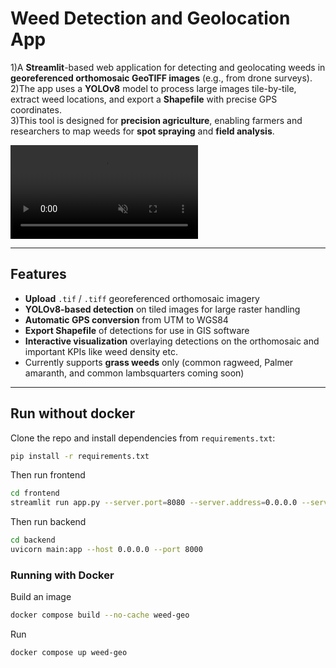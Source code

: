 # Weed Detection and Geolocation App

1)A **Streamlit**-based web application for detecting and geolocating weeds in **georeferenced orthomosaic GeoTIFF images** (e.g., from drone surveys).  
2)The app uses a **YOLOv8** model to process large images tile-by-tile, extract weed locations, and export a **Shapefile** with precise GPS coordinates.  
3)This tool is designed for **precision agriculture**, enabling farmers and researchers to map weeds for **spot spraying** and **field analysis**.

<video src="https://github.com/user-attachments/assets/0840c78a-67aa-4a64-93ea-2e70dde0fe95"
       controls playsinline muted loop style="max-width:100%; height:auto;">
</video>

---

## Features
- **Upload** `.tif` / `.tiff` georeferenced orthomosaic imagery
- **YOLOv8-based detection** on tiled images for large raster handling
- **Automatic GPS conversion** from UTM to WGS84
- **Export Shapefile** of detections for use in GIS software
- **Interactive visualization** overlaying detections on the orthomosaic and important KPIs like weed density etc.
- Currently supports **grass weeds** only (common ragweed, Palmer amaranth, and common lambsquarters coming soon)

---
## Run without docker
Clone the repo and install dependencies from `requirements.txt`:

```bash
pip install -r requirements.txt
```
Then run frontend

```bash
cd frontend
streamlit run app.py --server.port=8080 --server.address=0.0.0.0 --server.maxUploadSize=10240
```

Then run backend

```bash
cd backend
uvicorn main:app --host 0.0.0.0 --port 8000
```

### Running with Docker
Build an image
```bash
docker compose build --no-cache weed-geo 
```

Run 
```bash
docker compose up weed-geo
```

